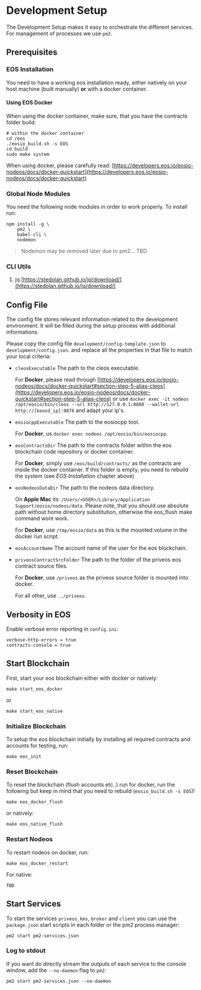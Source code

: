 # Development Setup

The Development Setup makes it easy to orchestrate the different services. For management of processes we use `pm2`. 

## Prerequisites

### EOS Installation

You need to have a working eos installation ready, either natively on your host machine (built manually) __or__ with a docker container.

#### Using EOS Docker

When using the docker container, make sure, that you have the contracts folder build:

```
# within the docker container
cd /eos
./eosio_build.sh -s EOS
cd build
sudo make system
```

When using docker, please carefully read: [https://developers.eos.io/eosio-nodeos/docs/docker-quickstart](https://developers.eos.io/eosio-nodeos/docs/docker-quickstart)

### Global Node Modules

You need the following node modules in order to work properly. To install run:

```
npm install -g \
    pm2 \
    babel-cli \ 
    nodemon
```

> Nodemon may be removed later due to pm2... TBD

### CLI Utils

1. jq [https://stedolan.github.io/jq/download/](https://stedolan.github.io/jq/download/)

## Config File

The config file stores relevant information related to the development environment. It will be filled during the setup process with additional informations.

Please copy the config file `development/config-template.json` to `development/config.json`. and replace all the properties in that file to match your local criteria:

- `cleosExecutable` The path to the cleos executable.
    
   For __Docker__, please read through [https://developers.eos.io/eosio-nodeos/docs/docker-quickstart#section-step-5-alias-cleos](https://developers.eos.io/eosio-nodeos/docs/docker-quickstart#section-step-5-alias-cleos) or use `docker exec -it nodeos /opt/eosio/bin/cleos --url http://127.0.0.1:8888 --wallet-url http://[keosd_ip]:9876` and adapt your ip's.


- `eosiocppExecutable` The path to the eosiocpp tool.

    For __Docker__, us `docker exec nodeos /opt/eosio/bin/eosiocpp`.

- `eosContractsDir` The path to the contracts folder within the eos blockchain code repository or docker container.

    For __Docker__, simply use `/eos/build/contracts/` as the contracts are inside the docker container. If this folder is empty, you need to rebuild the system (see _EOS Installation_ chapter above)

- `eosNodeosDataDir` The path to the nodeos data directory.

    On __Apple Mac__ its: `/Users/<USER>/Library/Application Support/eosio/nodeos/data`. Please note, that you should use absolute path without home directory substitution, otherwise the eos_flush make command wont work.
    
    For __Docker__, use `/tmp/eosio/data` as this is the mounted volume in the docker run script.

- `eosAccountName` The account name of the user for the eos blockchain.

- `priveosContractSrcFolder` The path to the folder of the priveos eos contract source files.

    For __Docker__, use `/priveos` as the priveos source folder is mounted into docker.

    For all other, use `../priveos`.


## Verbosity in EOS

Enable verbose error reporting in `config.ini`:

```
verbose-http-errors = true
contracts-console = true
```

## Start Blockchain

First, start your eos blockchain either with docker or natively:

```
make start_eos_docker
```

or

```
make start_eos_native
```

### Initialize Blockchain

To setup the eos blockchain initially by installing all required contracts and accounts for testing, run:

```
make eos_init
```

### Reset Blockchain

To reset the blockchain (flush accounts etc..) run for docker, run the following but keep in mind that you need to rebuild (`eosio_build.sh -s EOS`)!

```
make eos_docker_flush
```

or natively:

```
make eos_native_flush
```

### Restart Nodeos

To restart nodeos on docker, run:

```
make eos_docker_restart
```

For native:

```
TBD
```

## Start Services

To start the services `priveos_kms`, `broker` and `client` you can use the `package.json` start scripts in each folder or the pm2 process manager:

```
pm2 start pm2-services.json
```

### Log to stdout

If you want do directly stream the outputs of each service to the console window, add the `--no-daemon` flag to `pm2`:

```
pm2 start pm2-services.json --no-daemon
```